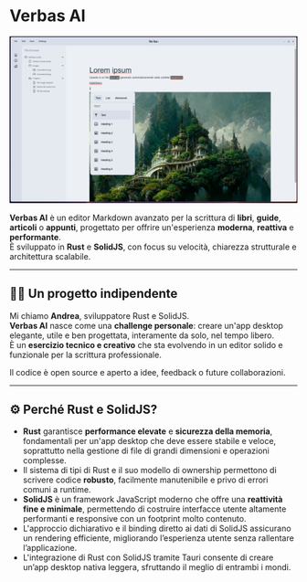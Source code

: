 # Verbas AI

![alt text](image.png)

**Verbas AI** è un editor Markdown avanzato per la scrittura di **libri**, **guide**, **articoli** o **appunti**, progettato per offrire un'esperienza **moderna**, **reattiva** e **performante**.  
È sviluppato in **Rust** e **SolidJS**, con focus su velocità, chiarezza strutturale e architettura scalabile.

---

## 🙋‍♂️ Un progetto indipendente

Mi chiamo **Andrea**, sviluppatore Rust e SolidJS.  
**Verbas AI** nasce come una **challenge personale**: creare un'app desktop elegante, utile e ben progettata, interamente da solo, nel tempo libero.  
È un **esercizio tecnico e creativo** che sta evolvendo in un editor solido e funzionale per la scrittura professionale.

Il codice è open source e aperto a idee, feedback o future collaborazioni.

---

## ⚙️ Perché Rust e SolidJS?

* **Rust** garantisce **performance elevate** e **sicurezza della memoria**, fondamentali per un'app desktop che deve essere stabile e veloce, soprattutto nella gestione di file di grandi dimensioni e operazioni complesse.
* Il sistema di tipi di Rust e il suo modello di ownership permettono di scrivere codice **robusto**, facilmente manutenibile e privo di errori comuni a runtime.
* **SolidJS** è un framework JavaScript moderno che offre una **reattività fine e minimale**, permettendo di costruire interfacce utente altamente performanti e responsive con un footprint molto contenuto.
* L'approccio dichiarativo e il binding diretto ai dati di SolidJS assicurano un rendering efficiente, migliorando l’esperienza utente senza rallentare l’applicazione.
* L'integrazione di Rust con SolidJS tramite Tauri consente di creare un’app desktop nativa leggera, sfruttando il meglio di entrambi i mondi.

